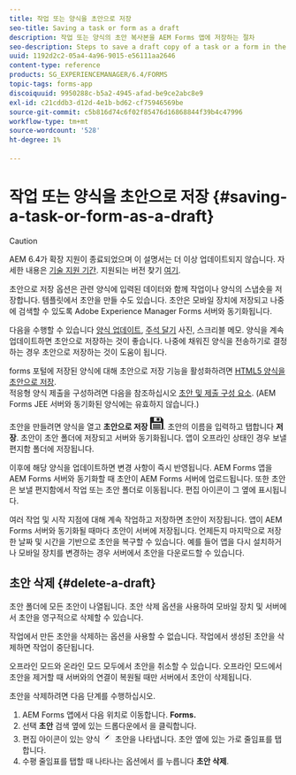 ```yaml
---
title: 작업 또는 양식을 초안으로 저장
seo-title: Saving a task or form as a draft
description: 작업 또는 양식의 초안 복사본을 AEM Forms 앱에 저장하는 절차
seo-description: Steps to save a draft copy of a task or a form in the AEM Forms app
uuid: 1192d2c2-05a4-4a96-9015-e56111aa2646
content-type: reference
products: SG_EXPERIENCEMANAGER/6.4/FORMS
topic-tags: forms-app
discoiquuid: 9950288c-b5a2-4945-afad-be9ce2abc8e9
exl-id: c21cddb3-d12d-4e1b-bd62-cf75946569be
source-git-commit: c5b816d74c6f02f85476d16868844f39b4c47996
workflow-type: tm+mt
source-wordcount: '528'
ht-degree: 1%

---
```


# 작업 또는 양식을 초안으로 저장 {#saving-a-task-or-form-as-a-draft}

>[!CAUTION]
>
>AEM 6.4가 확장 지원이 종료되었으며 이 설명서는 더 이상 업데이트되지 않습니다. 자세한 내용은 [기술 지원 기간](https://helpx.adobe.com/kr/support/programs/eol-matrix.html). 지원되는 버전 찾기 [여기](https://experienceleague.adobe.com/docs/).

초안으로 저장 옵션은 관련 양식에 입력된 데이터와 함께 작업이나 양식의 스냅숏을 저장합니다. 템플릿에서 초안을 만들 수도 있습니다. 초안은 모바일 장치에 저장되고 나중에 검색할 수 있도록 Adobe Experience Manager Forms 서버와 동기화됩니다.

다음을 수행할 수 있습니다 [양식 업데이트](/help/forms/using/working-with-form.md), [주석 달기](/help/forms/using/add-attachments.md) 사진, 스크리블 메모. 양식을 계속 업데이트하면 초안으로 저장하는 것이 좋습니다. 나중에 채워진 양식을 전송하기로 결정하는 경우 초안으로 저장하는 것이 도움이 됩니다.

forms 포털에 저장된 양식에 대해 초안으로 저장 기능을 활성화하려면 [HTML5 양식을 초안으로 저장](/help/forms/using/saving-html5-form-draft.md).\
적응형 양식 제출을 구성하려면 다음을 참조하십시오 [초안 및 제출 구성 요소](/help/forms/using/draft-submission-component.md). (AEM Forms JEE 서버와 동기화된 양식에는 유효하지 않습니다.)

초안을 만들려면 양식을 열고 **초안으로 저장** ![초안으로 저장](assets/save-as-draft.png). 초안의 이름을 입력하고 탭합니다 **저장**. 초안이 초안 폴더에 저장되고 서버와 동기화됩니다. 앱이 오프라인 상태인 경우 보낼 편지함 폴더에 저장됩니다.

이후에 해당 양식을 업데이트하면 변경 사항이 즉시 반영됩니다. AEM Forms 앱을 AEM Forms 서버와 동기화할 때 초안이 AEM Forms 서버에 업로드됩니다. 또한 초안은 보낼 편지함에서 작업 또는 초안 폴더로 이동됩니다. 편집 아이콘이 그 옆에 표시됩니다.

여러 작업 및 시작 지점에 대해 계속 작업하고 저장하면 초안이 저장됩니다. 앱이 AEM Forms 서버와 동기화될 때마다 초안이 서버에 저장됩니다. 언제든지 마지막으로 저장한 날짜 및 시간을 기반으로 초안을 복구할 수 있습니다. 예를 들어 앱을 다시 설치하거나 모바일 장치를 변경하는 경우 서버에서 초안을 다운로드할 수 있습니다.

## 초안 삭제 {#delete-a-draft}

초안 폴더에 모든 초안이 나열됩니다. 초안 삭제 옵션을 사용하여 모바일 장치 및 서버에서 초안을 영구적으로 삭제할 수 있습니다.

작업에서 만든 초안을 삭제하는 옵션을 사용할 수 없습니다. 작업에서 생성된 초안을 삭제하면 작업이 중단됩니다.

오프라인 모드와 온라인 모드 모두에서 초안을 취소할 수 있습니다. 오프라인 모드에서 초안을 제거할 때 서버와의 연결이 복원될 때만 서버에서 초안이 삭제됩니다.

초안을 삭제하려면 다음 단계를 수행하십시오.

1. AEM Forms 앱에서 다음 위치로 이동합니다. **Forms.**
1. 선택 **초안** 검색 옆에 있는 드롭다운에서 을 클릭합니다.
1. 편집 아이콘이 있는 양식 ![edit-draft-app](assets/edit-draft-app.png) 초안을 나타냅니다. 초안 옆에 있는 가로 줄임표를 탭합니다.
1. 수평 줄임표를 탭할 때 나타나는 옵션에서 를 누릅니다 **초안 삭제**.
